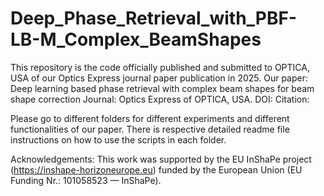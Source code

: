 # Deep_Phase_Retrieval_with_PBF-LB-M_Complex_BeamShapes
This repository is the code officially published and submitted to OPTICA, USA of our Optics Express journal paper publication in 2025.
Our paper: Deep learning based phase retrieval with complex beam shapes for beam shape correction
Journal: Optics Express of OPTICA, USA.
DOI:
Citation:

Please go to different folders for different experiments and different functionalities of our paper. There is respective detailed readme file instructions on how to use the scripts in each folder.

Acknowledgements:
This work was supported by the EU InShaPe project (https://inshape-horizoneurope.eu) funded by the European Union (EU Funding Nr.: 101058523 — InShaPe).
